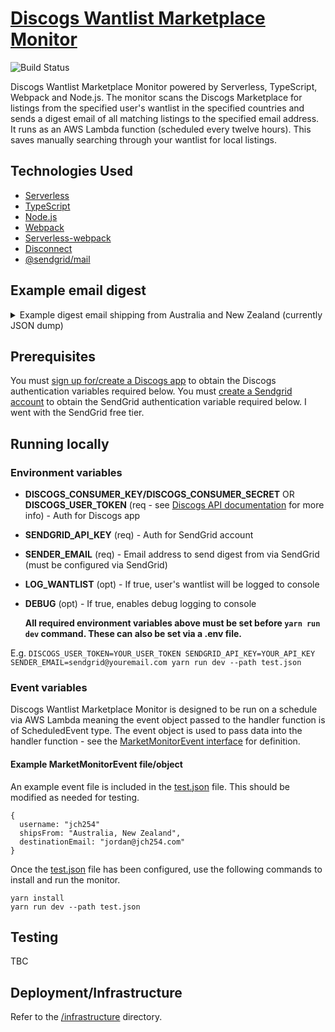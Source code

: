 # [Discogs Wantlist Marketplace Monitor](https://603.nz)

![Build Status](https://codebuild.ap-southeast-2.amazonaws.com/badges?uuid=eyJlbmNyeXB0ZWREYXRhIjoiUDhXeDRQQlY5UXRDRDY1RHVDSm5sK1d6TEp0UDR0QTl3QXE4V0NoZkZKZFZ6SVp3WUJBSFVtdW9iMm5CQlVzbVl5b2hHZi8zUEptZGMzdmo3b0JOcHlZPSIsIml2UGFyYW1ldGVyU3BlYyI6Inh5aTgyT0NBa2VnVmxtVFkiLCJtYXRlcmlhbFNldFNlcmlhbCI6MX0%3D&branch=master)

Discogs Wantlist Marketplace Monitor powered by Serverless, TypeScript, Webpack and Node.js. The monitor scans the Discogs Marketplace for listings from the specified user's wantlist in the specified countries and sends a digest email of all matching listings to the specified email address. It runs as an AWS Lambda function (scheduled every twelve hours). This saves manually searching through your wantlist for local listings.

## Technologies Used

- [Serverless](https://github.com/serverless/serverless)
- [TypeScript](https://github.com/microsoft/typescript)
- [Node.js](https://github.com/nodejs/node)
- [Webpack](https://github.com/webpack/webpack)
- [Serverless-webpack](https://github.com/elastic-coders/serverless-webpack)
- [Disconnect](https://github.com/bartve/disconnect)
- [@sendgrid/mail](https://github.com/sendgrid/sendgrid-nodejs/tree/main/packages/mail)

## Example email digest

<details>
  <summary>
    Example digest email shipping from Australia and New Zealand (currently JSON dump)
  </summary>

```
[
  {
    "artist": "Blakroc",
    "title": "Blakroc",
    "price": "A$649.99",
    "shippingPrice": "TBC",
    "uri": "https://u35859020.ct.sendgrid.net/ls/click?upn=u001.lvL4tmoKtmcA3LJ3Cg74yZWpvIK9lCtG2FzwPM-2BF-2FW9gN8-2B5jB5gVtnTIZormXxBzn6ZIJfiHvf0SpqcoRd4ww-3D-3Difwg_eOMbwaONHyCvJAMzKRRFMhlXGhtFqZmHO01LCioUu8blGwzule0NbLZGXuu4r-2FgEynwO6wb4WwHWkUoitt1szutnb8omBzLuYFKS-2Fs-2Fcm5oydfpJr6Y7BGD8cYWlHviBBuEf1dolsTZOboHVoy9HI0cZgxNkZEbCIS4-2FlW8t-2FDWg72Hr0wcLgEEg8v9toeNsfUSulg1onleyaKzN2y-2BTfQ-3D-3D
    "condition": "Mint (M)",
    "sleeveCondition": "Mint (M)",
    "comments": "Factory Sealed. Australian seller. Indie Record Store",
    "posted": "2023-06-25T20:16:11-07:00",
    "description": "Blakroc - Blakroc (LP, Album + CD, Album)",
    "format": "LP, Album + CD, Album",
    "year": 2009,
    "shipsFrom": "Australia"
  },
  {
    "artist": "Black Milk",
    "title": "If There's A Hell Below",
    "price": "A$200.00",
    "shippingPrice": "80 AUD",
    "uri": "https://u35859020.ct.sendgrid.net/ls/click?upn=u001.lvL4tmoKtmcA3LJ3Cg74yZWpvIK9lCtG2FzwPM-2BF-2FW-2FxnMPsxpSKeCZFDcJ-2BomHe7t3lwhdZZx5O2XPiKn-2BaVw-3D-3DlBej_eOMbwaONHyCvJAMzKRRFMhlXGhtFqZmHO01LCioUu8blGwzule0NbLZGXuu4r-2FgEp406EX-2F1jgXmbI1l4ePHWHu1W1MNwyiF7iuxrg2Hjk5xJRS3WbuXDm9Kcp4MVzaPwkroC8Cp9oYSy6SAA-2FWHhV-2BPQTro9w-2BiNS4-2BsCzKjycokzzN7l0SAyi9Y1L-2BNNInxXDdiAzOFP0AUjr6-2BmylMw-3D-3D
    "condition": "Near Mint (NM or M-)",
    "sleeveCondition": "Very Good Plus (VG+)",
    "comments": "SIGNED BY BLACK MILK on red sleeve. Sleeve is very close to NM but has a squashed corner. Vinyl unplayed.",
    "posted": "2022-08-05T14:52:25-07:00",
    "description": "Black Milk - If There's A Hell Below (2xLP, Album)",
    "format": "2xLP, Album",
    "year": 2014,
    "shipsFrom": "Australia"
  },
  {
    "artist": "Ólafur Arnalds & Nils Frahm",
    "title": "Loon",
    "price": "A$39.00",
    "shippingPrice": "45 AUD",
    "uri": "https://u35859020.ct.sendgrid.net/ls/click?upn=u001.lvL4tmoKtmcA3LJ3Cg74yZWpvIK9lCtG2FzwPM-2BF-2FW-2F5JXMLZKto6fmbICxfExF9yt47oNKDU1XCwT1q2bshkA-3D-3DnA_k_eOMbwaONHyCvJAMzKRRFMhlXGhtFqZmHO01LCioUu8blGwzule0NbLZGXuu4r-2FgEc0exYICTphZMkKaJlgfh720n-2FfXI8PguzeOgz38fgcNSJHFifwzN9Cd-2BP-2ByJFjnuUMmOWzTkT6rE6OOwhkNnPqHiOw3Z6v4ZzigXpMYKeiwCVmNXINVpAUiCqnEU-2FEKR1xkY-2B80HaS3plaFO-2BlV-2BwA-3D-3D
    "condition": "Mint (M)",
    "sleeveCondition": "Mint (M)",
    "comments": "New, Factory Sealed! ----- contact for full stocklist and deals ---- Free Pickup in Brisbane",
    "posted": "2024-03-31T18:31:02-07:00",
    "description": "Ólafur Arnalds & Nils Frahm - Loon (12\", EP)",
    "format": "12\", EP",
    "year": 2015,
    "shipsFrom": "Australia"
  },
  {
    "artist": "Curren$y, Freddie Gibbs, Alchemist",
    "title": "Fetti ",
    "price": "NZ$450.00",
    "shippingPrice": "TBC",
    "uri": "https://u35859020.ct.sendgrid.net/ls/click?upn=u001.lvL4tmoKtmcA3LJ3Cg74yZWpvIK9lCtG2FzwPM-2BF-2FW-2F0WWoR4f38bZIqkg04OvxslLaUIVj85eWSl1uSRi1g7Q-3D-3Di9Kc_eOMbwaONHyCvJAMzKRRFMhlXGhtFqZmHO01LCioUu8blGwzule0NbLZGXuu4r-2FgEP2kiIVvWb1I0fkMlzzR7sIbkpTC5Nxfix-2FXmeONYR7ZYxR55UJdePOoToDcVUphk1lMuF3Es17UKQhVeeBoJW4sJ939WuEkjKkiygQ9hEesFscOTPmBeEtLpZsi9MAfzq85ZqALc-2FtWukwIHuIqf5w-3D-3D
    "condition": "Mint (M)",
    "sleeveCondition": "Very Good (VG)",
    "comments": "Unplayed. Creased corner (arrived like that). Signed by Freddie Gibbs!",
    "posted": "2023-10-02T17:20:51-07:00",
    "description": "Curren$y, Freddie Gibbs, Alchemist - Fetti  (LP, Album, RSD, Ltd, Yel)",
    "format": "LP, Album, RSD, Ltd, Yel",
    "year": 2019,
    "shipsFrom": "New Zealand"
  },
  {
    "artist": "Pusha T",
    "title": "King Push – Darkest Before Dawn: The Prelude",
    "price": "A$95.00",
    "shippingPrice": "40 AUD",
    "uri": "https://u35859020.ct.sendgrid.net/ls/click?upn=u001.lvL4tmoKtmcA3LJ3Cg74yZWpvIK9lCtG2FzwPM-2BF-2FW-2B16OLv1ONswP6Wod1IFGoZZy4V9u0gHwI21AgMRpL1YA-3D-3DFhs5_eOMbwaONHyCvJAMzKRRFMhlXGhtFqZmHO01LCioUu8blGwzule0NbLZGXuu4r-2FgE4jiEUKR-2FHB4K6EFgwG6fgESLQV5nZLWnHwXxPVboy1p4NBYtCZ8CxxODWxCfoCLsNeY-2F9M-2BfWgZxf3OPkDYQJGDeSW16HvEOe0u4VGosCTYXpB5ZyIh-2BIjW-2FFvDqKn9NIUATRaR1ylAxpmMP1SaqJA-3D-3D
    "condition": "Mint (M)",
    "sleeveCondition": "Mint (M)",
    "comments": "Mint and sealed",
    "posted": "2023-10-19T01:30:09-07:00",
    "description": "Pusha T - King Push – Darkest Before Dawn: The Prelude (LP, Album)",
    "format": "LP, Album",
    "year": 2016,
    "shipsFrom": "Australia"
  },
  {
    "artist": "Pusha T",
    "title": "King Push – Darkest Before Dawn: The Prelude",
    "price": "A$96.00",
    "shippingPrice": "30 AUD",
    "uri": "https://u35859020.ct.sendgrid.net/ls/click?upn=u001.lvL4tmoKtmcA3LJ3Cg74yZWpvIK9lCtG2FzwPM-2BF-2FW95fQ-2Boo347Z2Gq-2FL-2FfY7fgHNav9vkiSYCbU7FT6UT2oQ-3D-3DFgj8_eOMbwaONHyCvJAMzKRRFMhlXGhtFqZmHO01LCioUu8blGwzule0NbLZGXuu4r-2FgEkjZ4I6tbAGNHHQermbO8FYG7YuGHd5Gzm7jY49vJoZT7qYUVlRBdlSpy-2B0NnEMy8PPmY9iKMdTrXPviMpW8r1BA7JFiGVu8pV7oXCoeWlexeGScmq1ETfKfEYtFuajkjzOxdgamyYEGQJ4GRWe59zQ-3D-3D
    "condition": "Near Mint (NM or M-)",
    "sleeveCondition": "Very Good Plus (VG+)",
    "comments": "INCLUDING INSERT. www.shoesonawire.com",
    "posted": "2024-03-06T18:19:15-08:00",
    "description": "Pusha T - King Push – Darkest Before Dawn: The Prelude (LP, Album)",
    "format": "LP, Album",
    "year": 2016,
    "shipsFrom": "Australia"
  },
  {
    "artist": "Allah-Las",
    "title": "Allah-Las",
    "price": "A$110.00",
    "shippingPrice": "40 AUD",
    "uri": "https://u35859020.ct.sendgrid.net/ls/click?upn=u001.lvL4tmoKtmcA3LJ3Cg74yZWpvIK9lCtG2FzwPM-2BF-2FW-2BMYg3yHkhNtD4QsU-2FhD1DhUXVi1yxqUIjIFObcjSjVbQ-3D-3DrT9e_eOMbwaONHyCvJAMzKRRFMhlXGhtFqZmHO01LCioUu8blGwzule0NbLZGXuu4r-2FgEApduvM9ztb3SDN1a3pdf48NJ7IaWOW8LDuO6S4xVwCbbHUNiTgP0pr-2FLDi0SvU-2FFDIyYLwSstB8Z9PoYeFTnYmI7g-2FLkk1CEJW3hfkukTRcgzfN2w47-2FpDUab-2FCxJUgisj41QL2-2BmLL1GLofKqnEvQ-3D-3D
    "condition": "Very Good Plus (VG+)",
    "sleeveCondition": "Very Good Plus (VG+)",
    "comments": "Sleeve close to NM but has tiny corner dents on the right side. Vinyl in good condition, nothing of note. HD images available on request",
    "posted": "2023-12-18T20:57:26-08:00",
    "description": "Allah-Las - Allah-Las (LP, Album)",
    "format": "LP, Album",
    "year": 2012,
    "shipsFrom": "Australia"
  },
  {
    "artist": "Allah-Las",
    "title": "Allah-Las",
    "price": "A$99.00",
    "shippingPrice": "TBC",
    "uri": "https://u35859020.ct.sendgrid.net/ls/click?upn=u001.lvL4tmoKtmcA3LJ3Cg74yZWpvIK9lCtG2FzwPM-2BF-2FW-2F6npaqamQ8Z-2B97i6A1GLTUdMN2fw6wpuhUgkmQ0zhc8g-3D-3DW3v4_eOMbwaONHyCvJAMzKRRFMhlXGhtFqZmHO01LCioUu8blGwzule0NbLZGXuu4r-2FgEGtDysoZOvXxZnCbnZ11q9rO8I89fIwrKpucPv8coyW-2FLR42lR2Tyvc9jOawZO72RtJgYZv4IIxTDByEcieawVFc4RCLWv33nWh15rKf5jmQINwD-2BoZ8mwFBBqtaGUV0RCn-2BX9ukR-2Brj-2BQKRl4VcRaw-3D-3D
    "condition": "Very Good Plus (VG+)",
    "sleeveCondition": "Very Good Plus (VG+)",
    "comments": "Minor scuff on record, doesn't affect play \nCover in VG+ condition with minor creasing with age ",
    "posted": "2024-02-12T16:03:28-08:00",
    "description": "Allah-Las - Allah-Las (LP, Album)",
    "format": "LP, Album",
    "year": 2012,
    "shipsFrom": "Australia"
  },
  {
    "artist": "Fly My Pretties",
    "title": "The Studio Recordings Part 2",
    "price": "NZ$49.00",
    "shippingPrice": "70 NZD",
    "uri": "https://u35859020.ct.sendgrid.net/ls/click?upn=u001.lvL4tmoKtmcA3LJ3Cg74yZWpvIK9lCtG2FzwPM-2BF-2FW-2F-2BJahGTzDH2v-2Bm0dwk4QIek5q4hDCy8fsaXqZ8dq7AcA-3D-3DxtiU_eOMbwaONHyCvJAMzKRRFMhlXGhtFqZmHO01LCioUu8blGwzule0NbLZGXuu4r-2FgEhW22US-2FBsBzz3oBg8yXAmsnf6pxNxw95UgHB1sTdtjLSMK2PNyDLW7ghV-2FRD6KS511m-2FyTdkpyw8-2B8ztfR-2FJQzXnD2sQ30U3MHlZBYUM-2BpQyn7vjXPrjd3Xx7RIOFHRS2Yx9dgpcwf-2Blyy3qahdlJA-3D-3D
    "condition": "Mint (M)",
    "sleeveCondition": "Mint (M)",
    "comments": "Fly My Pretties ‎– The Studio Recordings Par 2",
    "posted": "2022-11-20T19:55:27-08:00",
    "description": "Fly My Pretties - The Studio Recordings Part 2 (LP, Album)",
    "format": "LP, Album",
    "year": 2020,
    "shipsFrom": "New Zealand"
  },
  {
    "artist": "Real Bad Man",
    "title": "On High Alert Volume 1",
    "price": "A$56.16",
    "shippingPrice": "26 AUD",
    "uri": "https://u35859020.ct.sendgrid.net/ls/click?upn=u001.lvL4tmoKtmcA3LJ3Cg74yZWpvIK9lCtG2FzwPM-2BF-2FW-2B7bwAsQpark6sm7uavk5UFLrFk-2FhqH18U-2BzFJpA-2FXRdw-3D-3D5rFJ_eOMbwaONHyCvJAMzKRRFMhlXGhtFqZmHO01LCioUu8blGwzule0NbLZGXuu4r-2FgEwtzGH-2BE70UCzqpL-2F2BFXvO6O1BCE5-2BU-2F6zEON-2BOhAWC-2BFfTr80CZDj6Bwp9f73lOFtAsYEaiX6HbivyzoKVd4Lt-2FaaUN3JwVmIwKfSlppwYKNNq634y8UqJ7yLLf6KnBIoC9C3rJ9gG-2BovHDXnA4Cw-3D-3D
    "condition": "Mint (M)",
    "sleeveCondition": "Mint (M)",
    "comments": "",
    "posted": "2022-10-30T05:59:14-07:00",
    "description": "Real Bad Man - On High Alert Volume 1 (12\", MiniAlbum)",
    "format": "12\", MiniAlbum",
    "year": 2020,
    "shipsFrom": "Australia"
  },
  {
    "artist": "Jay-Z",
    "title": "Kingdom Come",
    "price": "A$165.00",
    "shippingPrice": "49 AUD",
    "uri": "https://u35859020.ct.sendgrid.net/ls/click?upn=u001.lvL4tmoKtmcA3LJ3Cg74yZWpvIK9lCtG2FzwPM-2BF-2FW9ITPZONt5lGCqbPOovYQ8d5J6OndH9PO1lZ9RSsrnQBw-3D-3DW2cL_eOMbwaONHyCvJAMzKRRFMhlXGhtFqZmHO01LCioUu8blGwzule0NbLZGXuu4r-2FgEF4tzXwTMtJ0iIj6oIyw3AYk5CgTMjj6vYfg0d6D5VcdDUAc7ZSqCBZOKsVF5MbtFtvEbT3KgOa7LLsRzubj4pg8svou1v2rRECPTtplMGMVXg-2FGf-2BaVKYj0EDOoTaJqpJInxoAjI3wyAyISNhbhQAA-3D-3D
    "condition": "Near Mint (NM or M-)",
    "sleeveCondition": "Near Mint (NM or M-)",
    "comments": "OG US. SLEEVE IN SHRINK WITH HYPE STICKER. RECORDS VG++ TO NM. INCLUDING INSERT. www.shoesonawire.com",
    "posted": "2024-03-04T17:57:49-08:00",
    "description": "Jay-Z - Kingdom Come (2xLP, Album)",
    "format": "2xLP, Album",
    "year": 2006,
    "shipsFrom": "Australia"
  },
  {
    "artist": "Ghostface Killah And Adrian Younge",
    "title": "Twelve Reasons To Die ",
    "price": "NZ$48.00",
    "shippingPrice": "45 NZD",
    "uri": "https://u35859020.ct.sendgrid.net/ls/click?upn=u001.lvL4tmoKtmcA3LJ3Cg74yZWpvIK9lCtG2FzwPM-2BF-2FW81EOaKfEYbo2KieD1Z5zoG4hT07MqjsZGtThthUECBRQ-3D-3Detcr_eOMbwaONHyCvJAMzKRRFMhlXGhtFqZmHO01LCioUu8blGwzule0NbLZGXuu4r-2FgE5VWR6EQlHKqk1w-2FQhfCi6FokzR0xptj4CqeSlld3L0Yr9Vu1pmsDy-2FfQ-2Fi3J38EvhTMzvojUGjwDk-2F0Z8sr-2ByvZ2O2S5wsIMqMYwyvQoW6bLuVr0WBChj2zzWKwV62AjWLaDW-2BJGg7A31aq4BthXpQ-3D-3D
    "condition": "Near Mint (NM or M-)",
    "sleeveCondition": "Near Mint (NM or M-)",
    "comments": "Played Once, Unsealed, Don't Send Payment Immediately As Shipping Price May Vary ",
    "posted": "2024-04-02T15:11:45-07:00",
    "description": "Ghostface Killah And Adrian Younge - Twelve Reasons To Die  (LP, Album)",
    "format": "LP, Album",
    "year": 2013,
    "shipsFrom": "New Zealand"
  },
  {
    "artist": "Jay-Z / Linkin Park",
    "title": "Collision Course",
    "price": "A$350.00",
    "shippingPrice": "60 AUD",
    "uri": "https://u35859020.ct.sendgrid.net/ls/click?upn=u001.lvL4tmoKtmcA3LJ3Cg74yZWpvIK9lCtG2FzwPM-2BF-2FW-2BkXcSSg6l8v7T-2BLv87h8XE83OAYw3a2kCJ-2FWkSPlKAzQ-3D-3DYcko_eOMbwaONHyCvJAMzKRRFMhlXGhtFqZmHO01LCioUu8blGwzule0NbLZGXuu4r-2FgEv8fIc-2BPxPtAvSbkaDKe9nKzb8sdHUkV1LWU-2BMJlhOFddNiowrQ-2B7auQ4Z-2F38lcT-2FRoeUpqzGRlTWSswqZr-2FBijgTOZZtO-2BFe-2FH6pDwyxwJBA33ViwBrSnTE0U7oGWMM9joP6mL0z-2ByjzZ7vcBQg3Og-3D-3D
    "condition": "Near Mint (NM or M-)",
    "sleeveCondition": "Near Mint (NM or M-)",
    "comments": "Great condition, played handful of times. No warping or skipping. Doesn't include DVD",
    "posted": "2024-04-01T02:27:53-07:00",
    "description": "Jay-Z / Linkin Park - Collision Course (LP, RSD, Ltd, RE, Blu + DVD-V)",
    "format": "LP, RSD, Ltd, RE, Blu + DVD-V",
    "year": 2014,
    "shipsFrom": "Australia"
  },
  {
    "artist": "The Weeknd",
    "title": "Echoes Of Silence",
    "price": "A$95.00",
    "shippingPrice": "45 AUD",
    "uri": "https://u35859020.ct.sendgrid.net/ls/click?upn=u001.lvL4tmoKtmcA3LJ3Cg74yZWpvIK9lCtG2FzwPM-2BF-2FW8XoXz-2FtMkrKTgAJk1lojZcjW9ah-2B9jefU186zr0AfEKQ-3D-3DN1Vi_eOMbwaONHyCvJAMzKRRFMhlXGhtFqZmHO01LCioUu8blGwzule0NbLZGXuu4r-2FgETjN0JnvbI8-2Bt-2Fhsd5rqiWNIQ5y-2FEN273z6RdaNyfimowByCoolrrJEUc6COnhdJa9WYuXpu2R8AKe2FIm97sXeCK-2BgroBTeTz0pd1FlVBoPUXFFt11SWpYfkACR6ipXHZWArfShQQo957UsPwJIFHA-3D-3D
    "condition": "Mint (M)",
    "sleeveCondition": "Mint (M)",
    "comments": "New, Factory Sealed! ----- contact for full stocklist and deals ---- Free Pickup in Brisbane",
    "posted": "2024-03-31T18:31:02-07:00",
    "description": "The Weeknd - Echoes Of Silence (2xLP, Mixtape, RE)",
    "format": "2xLP, Mixtape, RE",
    "year": 2015,
    "shipsFrom": "Australia"
  }
]
```

</details>

## Prerequisites

You must [sign up for/create a Discogs app](https://www.discogs.com/settings/developers) to obtain the Discogs authentication variables required below. You must [create a Sendgrid account](https://sendgrid.com/pricing/) to obtain the SendGrid authentication variable required below. I went with the SendGrid free tier.

## Running locally

### Environment variables

- **DISCOGS_CONSUMER_KEY/DISCOGS_CONSUMER_SECRET** OR **DISCOGS_USER_TOKEN** (req - see [Discogs API documentation](http://www.discogs.com/developers/#page:authentication) for more info) - Auth for Discogs app
- **SENDGRID_API_KEY** (req) - Auth for SendGrid account
- **SENDER_EMAIL** (req) - Email address to send digest from via SendGrid (must be configured via SendGrid)
- **LOG_WANTLIST** (opt) - If true, user's wantlist will be logged to console
- **DEBUG** (opt) - If true, enables debug logging to console

  **All required environment variables above must be set before `yarn run dev` command. These can also be set via a .env file.**

E.g. `DISCOGS_USER_TOKEN=YOUR_USER_TOKEN SENDGRID_API_KEY=YOUR_API_KEY SENDER_EMAIL=sendgrid@youremail.com yarn run dev --path test.json`

### Event variables

Discogs Wantlist Marketplace Monitor is designed to be run on a schedule via AWS Lambda meaning the event object passed to the handler function is of ScheduledEvent type. The event object is used to pass data into the handler function - see the [MarketMonitorEvent interface](/src/interfaces.ts) for definition.

#### Example MarketMonitorEvent file/object

An example event file is included in the [test.json](./test.json) file. This should be modified as needed for testing.

```
{
  username: "jch254"
  shipsFrom: "Australia, New Zealand",
  destinationEmail: "jordan@jch254.com"
}
```

Once the [test.json](./test.json) file has been configured, use the following commands to install and run the monitor.

```
yarn install
yarn run dev --path test.json
```

## Testing

TBC

## Deployment/Infrastructure

Refer to the [/infrastructure](./infrastructure) directory.
